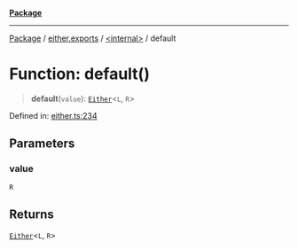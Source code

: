 [**Package**](../../../README.md)

***

[Package](../../../modules.md) / [either.exports](../../README.md) / [\<internal\>](../README.md) / default

# Function: default()

> **default**(`value`): [`Either`](../../type-aliases/Either.md)\<`L`, `R`\>

Defined in: [either.ts:234](https://github.com/AlexXanderGrib/monads-io/blob/88cc2f22cfbd8717d7e52da6913dd270216344b1/src/either.ts#L234)

## Parameters

### value

`R`

## Returns

[`Either`](../../type-aliases/Either.md)\<`L`, `R`\>

